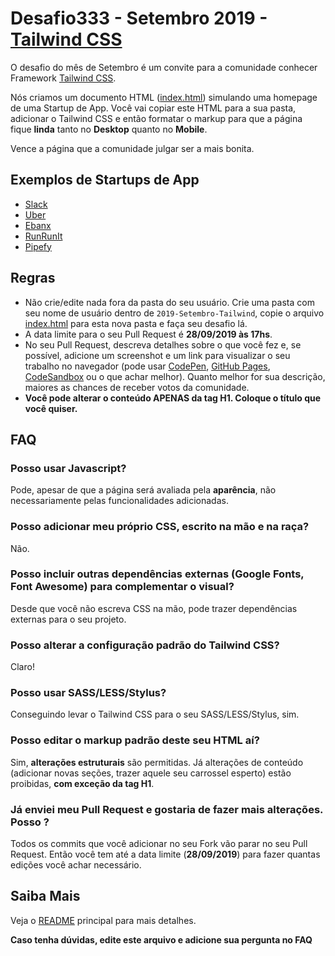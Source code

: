 # Desafio333 - Setembro 2019 - [Tailwind CSS](https://tailwindcss.com/)

O desafio do mês de Setembro é um convite para a comunidade conhecer Framework [Tailwind CSS](https://tailwindcss.com/).

Nós criamos um documento HTML ([index.html](index.html)) simulando uma homepage de uma Startup de App.
Você vai copiar este HTML para a sua pasta, adicionar o Tailwind CSS e então formatar o markup para que a página fique **linda** tanto no **Desktop** quanto no **Mobile**.

Vence a página que a comunidade julgar ser a mais bonita.

## Exemplos de Startups de App

- [Slack](https://slack.com/)
- [Uber](https://www.uber.com)
- [Ebanx](https://www.ebanx.com/)
- [RunRunIt](https://runrun.it/)
- [Pipefy](https://www.pipefy.com/)

## Regras

- Não crie/edite nada fora da pasta do seu usuário. Crie uma pasta com seu nome de usuário dentro de `2019-Setembro-Tailwind`, copie o arquivo [index.html](index.html) para esta nova pasta e faça seu desafio lá.
- A data limite para o seu Pull Request é **28/09/2019 às 17hs**.
- No seu Pull Request, descreva detalhes sobre o que você fez e, se possível, adicione um screenshot e um link para visualizar o seu trabalho no navegador (pode usar [CodePen](https://codepen.io/), [GitHub Pages](https://pages.github.com/), [CodeSandbox](https://codesandbox.io/) ou o que achar melhor). Quanto melhor for sua descrição, maiores as chances de receber votos da comunidade.
- **Você pode alterar o conteúdo APENAS da tag H1. Coloque o título que você quiser.**

## FAQ

### Posso usar Javascript?

Pode, apesar de que a página será avaliada pela **aparência**, não necessariamente pelas funcionalidades adicionadas.

### Posso adicionar meu próprio CSS, escrito na mão e na raça?

Não.

### Posso incluir outras dependências externas (Google Fonts, Font Awesome) para complementar o visual?

Desde que você não escreva CSS na mão, pode trazer dependências externas para o seu projeto.

### Posso alterar a configuração padrão do Tailwind CSS?

Claro!

### Posso usar SASS/LESS/Stylus?

Conseguindo levar o Tailwind CSS para o seu SASS/LESS/Stylus, sim.

### Posso editar o markup padrão deste seu HTML aí?

Sim, **alterações estruturais** são permitidas.
Já alterações de conteúdo (adicionar novas seções, trazer aquele seu carrossel esperto) estão proibidas, **com exceção da tag H1**.

### Já enviei meu Pull Request e gostaria de fazer mais alterações. Posso ?

Todos os commits que você adicionar no seu Fork vão parar no seu Pull Request. Então você tem até a data limite (**28/09/2019**) para fazer quantas edições você achar necessário.

## Saiba Mais

Veja o [README](../README.md) principal para mais detalhes.

**Caso tenha dúvidas, edite este arquivo e adicione sua pergunta no FAQ**
